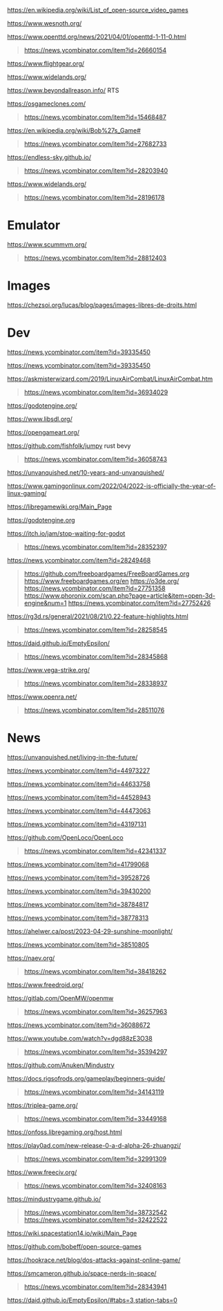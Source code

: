 https://en.wikipedia.org/wiki/List_of_open-source_video_games

https://www.wesnoth.org/

https://www.openttd.org/news/2021/04/01/openttd-1-11-0.html
> https://news.ycombinator.com/item?id=26660154

https://www.flightgear.org/

https://www.widelands.org/

https://www.beyondallreason.info/ RTS

https://osgameclones.com/
> https://news.ycombinator.com/item?id=15468487

https://en.wikipedia.org/wiki/Bob%27s_Game#
> https://news.ycombinator.com/item?id=27682733

https://endless-sky.github.io/
> https://news.ycombinator.com/item?id=28203940

https://www.widelands.org/
> https://news.ycombinator.com/item?id=28196178

# Emulator
https://www.scummvm.org/
> https://news.ycombinator.com/item?id=28812403

# Images
https://chezsoi.org/lucas/blog/pages/images-libres-de-droits.html

# Dev
https://news.ycombinator.com/item?id=39335450

https://news.ycombinator.com/item?id=39335450

https://askmisterwizard.com/2019/LinuxAirCombat/LinuxAirCombat.htm
> https://news.ycombinator.com/item?id=36934029

https://godotengine.org/

https://www.libsdl.org/

https://opengameart.org/

https://github.com/fishfolk/jumpy rust bevy
> https://news.ycombinator.com/item?id=36058743

https://unvanquished.net/10-years-and-unvanquished/

https://www.gamingonlinux.com/2022/04/2022-is-officially-the-year-of-linux-gaming/

https://libregamewiki.org/Main_Page

https://godotengine.org

https://itch.io/jam/stop-waiting-for-godot
> https://news.ycombinator.com/item?id=28352397

https://news.ycombinator.com/item?id=28249468
> https://github.com/freeboardgames/FreeBoardGames.org
> https://www.freeboardgames.org/en
https://o3de.org/
> https://news.ycombinator.com/item?id=27751358
> https://www.phoronix.com/scan.php?page=article&item=open-3d-engine&num=1
  > https://news.ycombinator.com/item?id=27752426

https://rg3d.rs/general/2021/08/21/0.22-feature-highlights.html
> https://news.ycombinator.com/item?id=28258545

https://daid.github.io/EmptyEpsilon/
> https://news.ycombinator.com/item?id=28345868

https://www.vega-strike.org/
> https://news.ycombinator.com/item?id=28338937

https://www.openra.net/
> https://news.ycombinator.com/item?id=28511076

# News
https://unvanquished.net/living-in-the-future/

https://news.ycombinator.com/item?id=44973227

https://news.ycombinator.com/item?id=44633758

https://news.ycombinator.com/item?id=44528943

https://news.ycombinator.com/item?id=44473063

https://news.ycombinator.com/item?id=43197131

https://github.com/OpenLoco/OpenLoco
> https://news.ycombinator.com/item?id=42341337

https://news.ycombinator.com/item?id=41799068

https://news.ycombinator.com/item?id=39528726

https://news.ycombinator.com/item?id=39430200

https://news.ycombinator.com/item?id=38784817

https://news.ycombinator.com/item?id=38778313

https://ahelwer.ca/post/2023-04-29-sunshine-moonlight/

https://news.ycombinator.com/item?id=38510805

https://naev.org/
> https://news.ycombinator.com/item?id=38418262

https://www.freedroid.org/

https://gitlab.com/OpenMW/openmw
> https://news.ycombinator.com/item?id=36257963

https://news.ycombinator.com/item?id=36088672

https://www.youtube.com/watch?v=dgd88zE3O38
> https://news.ycombinator.com/item?id=35394297

https://github.com/Anuken/Mindustry

https://docs.rigsofrods.org/gameplay/beginners-guide/
> https://news.ycombinator.com/item?id=34143119

https://triplea-game.org/
> https://news.ycombinator.com/item?id=33449168

https://onfoss.libregaming.org/host.html

https://play0ad.com/new-release-0-a-d-alpha-26-zhuangzi/
> https://news.ycombinator.com/item?id=32991309

https://www.freeciv.org/
> https://news.ycombinator.com/item?id=32408163

https://mindustrygame.github.io/
> https://news.ycombinator.com/item?id=38732542
> https://news.ycombinator.com/item?id=32422522

https://wiki.spacestation14.io/wiki/Main_Page

https://github.com/bobeff/open-source-games

https://hookrace.net/blog/dos-attacks-against-online-game/

https://smcameron.github.io/space-nerds-in-space/
> https://news.ycombinator.com/item?id=28343941

https://daid.github.io/EmptyEpsilon/#tabs=3,station-tabs=0

